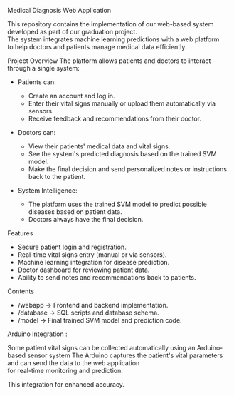 Medical Diagnosis Web Application

This repository contains the implementation of our web-based system  
developed as part of our graduation project.  
The system integrates machine learning predictions with a web platform  
to help doctors and patients manage medical data efficiently.

Project Overview
The platform allows patients and doctors to interact through a single system:  

- Patients can:
  - Create an account and log in.
  - Enter their vital signs manually or upload them automatically via sensors.
  - Receive feedback and recommendations from their doctor.

- Doctors can:
  - View their patients' medical data and vital signs.
  - See the system's predicted diagnosis based on the trained SVM model.
  - Make the final decision and send personalized notes or instructions back to the patient.

- System Intelligence:
  - The platform uses the trained SVM model to predict possible diseases based on patient data.
  - Doctors always have the final decision.

Features
- Secure patient login and registration.
- Real-time vital signs entry (manual or via sensors).
- Machine learning integration for disease prediction.
- Doctor dashboard for reviewing patient data.
- Ability to send notes and recommendations back to patients.


Contents
- /webapp → Frontend and backend implementation.
- /database → SQL scripts and database schema.
- /model → Final trained SVM model and prediction code.

Arduino Integration :

Some patient vital signs can be collected automatically using an Arduino-based sensor system
The Arduino captures the patient's vital parameters and can send the data to the web application  
for real-time monitoring and prediction.  

This integration for enhanced accuracy.
